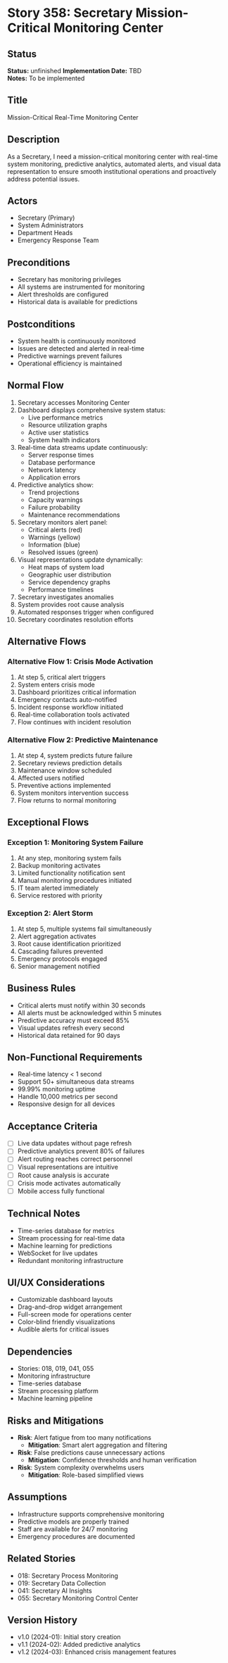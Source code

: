 # Story 358: Secretary Mission-Critical Monitoring Center

## Status
**Status:** unfinished
**Implementation Date:** TBD  
**Notes:** To be implemented

## Title
Mission-Critical Real-Time Monitoring Center

## Description
As a Secretary, I need a mission-critical monitoring center with real-time system monitoring, predictive analytics, automated alerts, and visual data representation to ensure smooth institutional operations and proactively address potential issues.

## Actors
- Secretary (Primary)
- System Administrators
- Department Heads
- Emergency Response Team

## Preconditions
- Secretary has monitoring privileges
- All systems are instrumented for monitoring
- Alert thresholds are configured
- Historical data is available for predictions

## Postconditions
- System health is continuously monitored
- Issues are detected and alerted in real-time
- Predictive warnings prevent failures
- Operational efficiency is maintained

## Normal Flow
1. Secretary accesses Monitoring Center
2. Dashboard displays comprehensive system status:
   - Live performance metrics
   - Resource utilization graphs
   - Active user statistics
   - System health indicators
3. Real-time data streams update continuously:
   - Server response times
   - Database performance
   - Network latency
   - Application errors
4. Predictive analytics show:
   - Trend projections
   - Capacity warnings
   - Failure probability
   - Maintenance recommendations
5. Secretary monitors alert panel:
   - Critical alerts (red)
   - Warnings (yellow)
   - Information (blue)
   - Resolved issues (green)
6. Visual representations update dynamically:
   - Heat maps of system load
   - Geographic user distribution
   - Service dependency graphs
   - Performance timelines
7. Secretary investigates anomalies
8. System provides root cause analysis
9. Automated responses trigger when configured
10. Secretary coordinates resolution efforts

## Alternative Flows

### Alternative Flow 1: Crisis Mode Activation
1. At step 5, critical alert triggers
2. System enters crisis mode
3. Dashboard prioritizes critical information
4. Emergency contacts auto-notified
5. Incident response workflow initiated
6. Real-time collaboration tools activated
7. Flow continues with incident resolution

### Alternative Flow 2: Predictive Maintenance
1. At step 4, system predicts future failure
2. Secretary reviews prediction details
3. Maintenance window scheduled
4. Affected users notified
5. Preventive actions implemented
6. System monitors intervention success
7. Flow returns to normal monitoring

## Exceptional Flows

### Exception 1: Monitoring System Failure
1. At any step, monitoring system fails
2. Backup monitoring activates
3. Limited functionality notification sent
4. Manual monitoring procedures initiated
5. IT team alerted immediately
6. Service restored with priority

### Exception 2: Alert Storm
1. At step 5, multiple systems fail simultaneously
2. Alert aggregation activates
3. Root cause identification prioritized
4. Cascading failures prevented
5. Emergency protocols engaged
6. Senior management notified

## Business Rules
- Critical alerts must notify within 30 seconds
- All alerts must be acknowledged within 5 minutes
- Predictive accuracy must exceed 85%
- Visual updates refresh every second
- Historical data retained for 90 days

## Non-Functional Requirements
- Real-time latency < 1 second
- Support 50+ simultaneous data streams
- 99.99% monitoring uptime
- Handle 10,000 metrics per second
- Responsive design for all devices

## Acceptance Criteria
- [ ] Live data updates without page refresh
- [ ] Predictive analytics prevent 80% of failures
- [ ] Alert routing reaches correct personnel
- [ ] Visual representations are intuitive
- [ ] Root cause analysis is accurate
- [ ] Crisis mode activates automatically
- [ ] Mobile access fully functional

## Technical Notes
- Time-series database for metrics
- Stream processing for real-time data
- Machine learning for predictions
- WebSocket for live updates
- Redundant monitoring infrastructure

## UI/UX Considerations
- Customizable dashboard layouts
- Drag-and-drop widget arrangement
- Full-screen mode for operations center
- Color-blind friendly visualizations
- Audible alerts for critical issues

## Dependencies
- Stories: 018, 019, 041, 055
- Monitoring infrastructure
- Time-series database
- Stream processing platform
- Machine learning pipeline

## Risks and Mitigations
- **Risk**: Alert fatigue from too many notifications
  - **Mitigation**: Smart alert aggregation and filtering
- **Risk**: False predictions cause unnecessary actions
  - **Mitigation**: Confidence thresholds and human verification
- **Risk**: System complexity overwhelms users
  - **Mitigation**: Role-based simplified views

## Assumptions
- Infrastructure supports comprehensive monitoring
- Predictive models are properly trained
- Staff are available for 24/7 monitoring
- Emergency procedures are documented

## Related Stories
- 018: Secretary Process Monitoring
- 019: Secretary Data Collection
- 041: Secretary AI Insights
- 055: Secretary Monitoring Control Center

## Version History
- v1.0 (2024-01): Initial story creation
- v1.1 (2024-02): Added predictive analytics
- v1.2 (2024-03): Enhanced crisis management features
